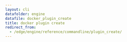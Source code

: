 ```yaml
---
layout: cli
datafolder: engine
datafile: docker_plugin_create
title: docker plugin create
redirect_from:
  - /edge/engine/reference/commandline/plugin_create/
---
```

